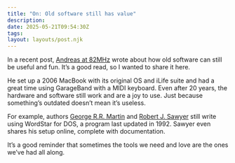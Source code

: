 ```yaml
---
title: "On: Old software still has value"
description:
date: 2025-05-21T09:54:30Z
tags:
layout: layouts/post.njk
---
```


In a recent post, [Andreas at 82MHz](https://82mhz.net/posts/2025/05/old-software-still-has-value/) wrote about how old software can still be useful and fun. It’s a good read, so I wanted to share it here.

He set up a 2006 MacBook with its original OS and iLife suite and had a great time using GarageBand with a MIDI keyboard. Even after 20 years, the hardware and software still work and are a joy to use. Just because something’s outdated doesn’t mean it’s useless.

For example, authors [George R.R. Martin](https://www.bbc.com/news/technology-27407502) and [Robert J. Sawyer](https://sfwriter.com/ws7.htm) still write using WordStar for DOS, a program last updated in 1992. Sawyer even shares his setup online, complete with documentation.

It’s a good reminder that sometimes the tools we need and love are the ones we’ve had all along.
